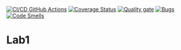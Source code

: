 [![CI/CD GitHub Actions](https://github.com/DaniloPeter/Lab1/actions/workflows/cmake.yml/badge.svg)](https://github.com/DaniloPeter/Lab1/actions/workflows/cmake.yml)
[![Coverage Status](https://coveralls.io/repos/github/DaniloPeter/Lab1/badge.svg?branch=main)](https://coveralls.io/github/DaniloPeter/Lab1?branch=main)
[![Quality gate](https://sonarcloud.io/api/project_badges/quality_gate?project=Lab1)](https://sonarcloud.io/summary/new_code?id=Lab1)
[![Bugs](https://sonarcloud.io/api/project_badges/measure?project=Lab1&metric=bugs)](https://sonarcloud.io/summary/new_code?id=Lab1)
[![Code Smells](https://sonarcloud.io/api/project_badges/measure?project=Lab1&metric=code_smells)](https://sonarcloud.io/summary/new_code?id=Lab1)
# Lab1
